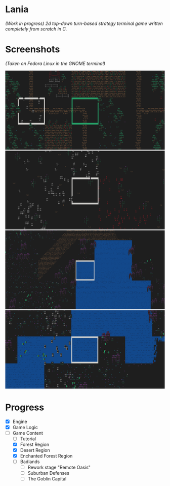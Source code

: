 # Lania
*(Work in progress) 2d top-down turn-based strategy terminal game written completely from scratch in C.*

# Screenshots

*(Taken on Fedora Linux in the GNOME terminal)*

![Battle of Abil](./screenshots/battle_of_abil.png)
![Endless Desert](./screenshots/endless_desert.png)
![Enchanted Lake](./screenshots/enchanted_lake.png)
![Narrow River Fords](./screenshots/narrow_river_fords.png)

# Progress

- [x] Engine
- [x] Game Logic
- [ ] Game Content
    - [ ] Tutorial
    - [x] Forest Region
    - [x] Desert Region
    - [x] Enchanted Forest Region
    - [ ] Badlands
        - [ ] Rework stage "Remote Oasis"
        - [ ] Suburban Defenses
        - [ ] The Goblin Capital
